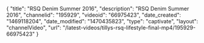 {
    "title": "RSQ Denim Summer 2016",
    "description": "RSQ Denim Summer 2016",
    "channelid": "195929",
    "videoid": "66975423",
    "date_created": "1469118204",
    "date_modified": "1470435823",
    "type": "captivate",
    "layout": "channelVideo",
    "url": "\/latest-videos\/tillys-rsq-lifestyle-final-mp4\/195929-66975423"
}